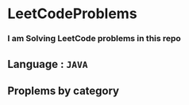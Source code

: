 # LeetCodeProblems

### I am Solving LeetCode problems in this repo

## Language : ` JAVA `

## Proplems by category

